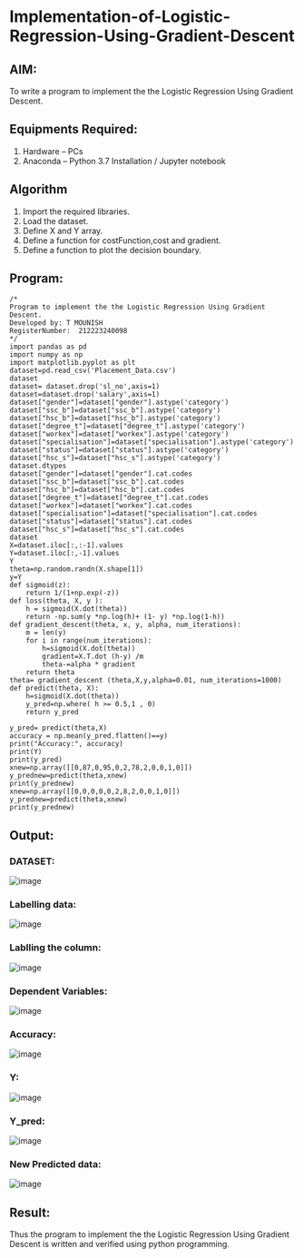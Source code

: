 # Implementation-of-Logistic-Regression-Using-Gradient-Descent

## AIM:
To write a program to implement the the Logistic Regression Using Gradient Descent.

## Equipments Required:
1. Hardware – PCs
2. Anaconda – Python 3.7 Installation / Jupyter notebook

## Algorithm
1. Import the required libraries.
2. Load the dataset.
3. Define X and Y array.
4. Define a function for costFunction,cost and gradient.
5. Define a function to plot the decision boundary.


## Program:
```
/*
Program to implement the the Logistic Regression Using Gradient Descent.
Developed by: T MOUNISH
RegisterNumber:  212223240098
*/
import pandas as pd
import numpy as np
import matplotlib.pyplot as plt
dataset=pd.read_csv('Placement_Data.csv')
dataset
dataset= dataset.drop('sl_no',axis=1)
dataset=dataset.drop('salary',axis=1)
dataset["gender"]=dataset["gender"].astype('category')
dataset["ssc_b"]=dataset["ssc_b"].astype('category')
dataset["hsc_b"]=dataset["hsc_b"].astype('category')
dataset["degree_t"]=dataset["degree_t"].astype('category')
dataset["workex"]=dataset["workex"].astype('category')
dataset["specialisation"]=dataset["specialisation"].astype('category')
dataset["status"]=dataset["status"].astype('category')
dataset["hsc_s"]=dataset["hsc_s"].astype('category')
dataset.dtypes
dataset["gender"]=dataset["gender"].cat.codes
dataset["ssc_b"]=dataset["ssc_b"].cat.codes
dataset["hsc_b"]=dataset["hsc_b"].cat.codes
dataset["degree_t"]=dataset["degree_t"].cat.codes
dataset["workex"]=dataset["workex"].cat.codes
dataset["specialisation"]=dataset["specialisation"].cat.codes
dataset["status"]=dataset["status"].cat.codes
dataset["hsc_s"]=dataset["hsc_s"].cat.codes
dataset
X=dataset.iloc[:,:-1].values
Y=dataset.iloc[:,-1].values
Y
theta=np.random.randn(X.shape[1])
y=Y
def sigmoid(z):
    return 1/(1+np.exp(-z))
def loss(theta, X, y ):
    h = sigmoid(X.dot(theta)) 
    return -np.sum(y *np.log(h)+ (1- y) *np.log(1-h))
def gradient_descent(theta, x, y, alpha, num_iterations):
    m = len(y)
    for i in range(num_iterations):
        h=sigmoid(X.dot(theta))
        gradient=X.T.dot (h-y) /m
        theta-=alpha * gradient
    return theta
theta= gradient_descent (theta,X,y,alpha=0.01, num_iterations=1000)
def predict(theta, X):
    h=sigmoid(X.dot(theta))
    y_pred=np.where( h >= 0.5,1 , 0)
    return y_pred

y_pred= predict(theta,X)
accuracy = np.mean(y_pred.flatten()==y) 
print("Accuracy:", accuracy)
print(Y)
print(y_pred)
xnew=np.array([[0,87,0,95,0,2,78,2,0,0,1,0]])
y_prednew=predict(theta,xnew)
print(y_prednew)
xnew=np.array([[0,0,0,0,0,2,8,2,0,0,1,0]])
y_prednew=predict(theta,xnew)
print(y_prednew)
```

## Output:
### DATASET:
![image](https://github.com/saiganesh2006/-Implementation-of-Logistic-Regression-Using-Gradient-Descent/assets/145742342/aff65980-3f28-43fb-87f2-3b9c04bcc864)

### Labelling data:
![image](https://github.com/saiganesh2006/-Implementation-of-Logistic-Regression-Using-Gradient-Descent/assets/145742342/a0594701-4491-4dc4-abd5-27db857b44a1)

### Lablling the column:
![image](https://github.com/saiganesh2006/-Implementation-of-Logistic-Regression-Using-Gradient-Descent/assets/145742342/e2fc4c59-0930-4f75-8e01-ea596614a294)

### Dependent Variables:
![image](https://github.com/saiganesh2006/-Implementation-of-Logistic-Regression-Using-Gradient-Descent/assets/145742342/d3a47afa-ad0d-4243-a0b7-fbcd3e815f15)

### Accuracy:
![image](https://github.com/saiganesh2006/-Implementation-of-Logistic-Regression-Using-Gradient-Descent/assets/145742342/ee265fd4-158a-4a61-8b73-ed5d39945164)

### Y:
![image](https://github.com/saiganesh2006/-Implementation-of-Logistic-Regression-Using-Gradient-Descent/assets/145742342/844eaea5-0f1e-4c0d-a3b5-970810c16b6c)

### Y_pred:
![image](https://github.com/saiganesh2006/-Implementation-of-Logistic-Regression-Using-Gradient-Descent/assets/145742342/3bdb6e06-66cd-4337-8e7d-b6d65f3994d4)

### New Predicted data:
![image](https://github.com/saiganesh2006/-Implementation-of-Logistic-Regression-Using-Gradient-Descent/assets/145742342/39580a6d-b292-4ea8-a792-c2fc47046690)

## Result:
Thus the program to implement the the Logistic Regression Using Gradient Descent is written and verified using python programming.


